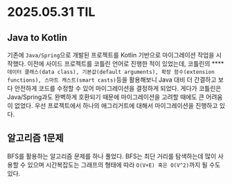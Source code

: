 # 2025.05.31 TIL

## Java to Kotlin

기존에 `Java/Spring`으로 개발된 프로젝트를 Kotlin 기반으로 마이그레이션 작업을 시작했다. 이전에 사이드 프로젝트를 코틀린 언어로 진행한 적이 있었는데, 코틀린의 ****`데이터 클래스(data class), 기본값(default arguments), 확장 함수(extension functions), 스마트 캐스트(smart casts)`등을 활용해보니 Java 대비 더 간결하고 보다 안전하게 코드를 수정할 수 있어 마이그레이션을 결정하게 되었다. 게다가 코틀린은 Java/Spring과도 완벽하게 호환되기 때문에 마이그레이션을 고려할 때에도 큰 어려움이 없었다. 우선 프로젝트에서 하나의 애그리거트에 대해서 마이그레이션을 진행하고 있다.

## 알고리즘 1문제

BFS를 활용하는 알고리즘 문제를 하나 풀었다. BFS는 최단 거리를 탐색하는데 많이 사용할 수 있으며 시간복잡도는 그래프의 형태에 따라 `O(V+E) 혹은 O(V^2)`까지 될 수도 있다.
